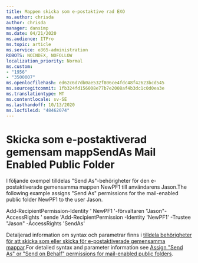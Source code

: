 ```yaml
---
title: Mappen skicka som e-postaktive rad EXO
ms.author: chrisda
author: chrisda
manager: dansimp
ms.date: 04/21/2020
ms.audience: ITPro
ms.topic: article
ms.service: o365-administration
ROBOTS: NOINDEX, NOFOLLOW
localization_priority: Normal
ms.custom:
- "1956"
- "3500007"
ms.openlocfilehash: ed62c6d7db0ae532f806ce4fdc48f42623bcd545
ms.sourcegitcommit: 1fb324fd156008e77b7e2008af4b3dc1c0d0ea3e
ms.translationtype: MT
ms.contentlocale: sv-SE
ms.lasthandoff: 10/13/2020
ms.locfileid: "48462074"
---
```

# <a name="sendas-mail-enabled-public-folder"></a><span data-ttu-id="a070a-102">Skicka som e-postaktiverad gemensam mapp</span><span class="sxs-lookup"><span data-stu-id="a070a-102">SendAs Mail Enabled Public Folder</span></span>

<span data-ttu-id="a070a-103">I följande exempel tilldelas "Send As"-behörigheter för den e-postaktiverade gemensamma mappen NewPF1 till användarens Jason.</span><span class="sxs-lookup"><span data-stu-id="a070a-103">The following example assigns "Send As" permissions for the mail-enabled public folder NewPF1 to the user Jason.</span></span>

<span data-ttu-id="a070a-104">Add-RecipientPermission-Identity ' NewPF1 '-förvaltaren "Jason"-AccessRights ' sende '</span><span class="sxs-lookup"><span data-stu-id="a070a-104">Add-RecipientPermission -Identity 'NewPF1' -Trustee "Jason" -AccessRights 'SendAs'</span></span>

<span data-ttu-id="a070a-105">Detaljerad information om syntax och parametrar finns i [tilldela behörigheter för att skicka som eller skicka för e-postaktiverade gemensamma mappar](https://docs.microsoft.com/exchange/collaboration-exo/public-folders/assign-permissions-mail-enabled-pfs).</span><span class="sxs-lookup"><span data-stu-id="a070a-105">For detailed syntax and parameter information see [Assign "Send As" or "Send on Behalf" permissions for mail-enabled public folders](https://docs.microsoft.com/exchange/collaboration-exo/public-folders/assign-permissions-mail-enabled-pfs).</span></span>

